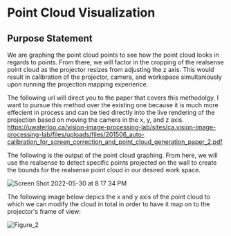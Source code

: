 # Point Cloud Visualization

## Purpose Statement
We are graphing the point cloud points to see how the point cloud looks in regards to points. 
From there, we will factor in the cropping of the realsense point cloud as the projector resizes 
from adjusting the z axis. This would result in calibration of the projector, camera, and 
workspace simultaniously upon running the projection mapping experience.

The following url will direct you to the paper that covers this methodolgy. I want to pursue this method
over the existing one because it is much more effecient in process and can be tied directly into the live 
rendering of the projection based on moving the camera in the x, y, and z axis.
https://uwaterloo.ca/vision-image-processing-lab/sites/ca.vision-image-processing-lab/files/uploads/files/201506_auto-calibration_for_screen_correction_and_point_cloud_generation_paper_2.pdf

The following is the output of the point cloud graphing. From here, we will use the realsense to detect specific points projected on the wall to create the bounds for the realsense point cloud in our desired work space. 

![Screen Shot 2022-05-30 at 8 17 34 PM](https://user-images.githubusercontent.com/81708456/171070448-380c02b9-25b3-4dfb-a72a-51ac23c07a44.png)

The following image below depics the x and y axis of the point cloud to which we can modify the cloud in total in order to have it map on to the projector's frame of view:

![Figure_2](https://user-images.githubusercontent.com/81708456/171459332-36021202-2f8d-4bf4-a2f9-09d966ac0bcd.png)

